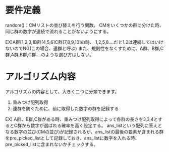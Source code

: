 # 要件定義
random()：CMリストの並び替えを行う関数。
CMをいくつかの群に分けた時、同じ群の数字が連続で流れることがないようにする。

EX)A群[1,2,3,]B群[4,5,6]C群[7,8,9,10]の時、
1,2,5,8....だと1.2は連続してはいけないのでNG(この場合、連群と呼ぶ)
また、規則性をなくすために、A群、B群,C群,A群,B群,C群....のような選び方はしない。

# アルゴリズム内容
アルゴリズムの内容として、大きく二つに分類できます。
1. 重みつけ配列取得
2. 連群を防ぐために、前に取得した数字の群を記録する

EX)
A群、B群,C群がある時、重みつけ配列取得によって各群の長さを3,3,4とするとC群から数字が選ばれる確率を高く設定する。
ans_listという配列に答えとなる数字の並び(CMの並び)が記録されるが、ans_listの最後の要素が含まれる群をpre_picked_listとして記録しておき、ans_listに数字を入れる時、pre_picked_listに含まれないかチェックする。
